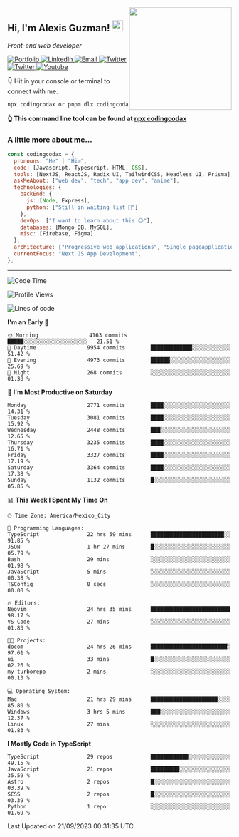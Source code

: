 <img align='right' src="https://media.giphy.com/media/M9gbBd9nbDrOTu1Mqx/giphy.gif" width="230">
<h2>Hi, I'm Alexis Guzman! <img src="https://media.giphy.com/media/hvRJCLFzcasrR4ia7z/giphy.gif" width="25px"></h2>
<p><em>Front-end web developer</em></p>

<p>
  <a href='https://www.codingcodax.dev' target='_blank'>
    <img alt='Portfolio' src='https://img.shields.io/badge/Portfolio-black?logo=vercel&style=flat-square'>
  </a>
  <a href='https://linkedin.com/in/codingcodax' target='_blank'>
    <img alt='LinkedIn' src='https://img.shields.io/badge/LinkedIn-black?logo=LinkedIn&style=flat-square'>
  </a>
  <a href='mailto:codingcodax@gmail.com' target='_blank'>
    <img alt='Email' src='https://img.shields.io/badge/Email-black?logo=Gmail&style=flat-square'>
  </a>
  <a href='https://twitter.com/codingcodax' target='_blank'>
    <img alt='Twitter' src='https://img.shields.io/badge/Twitter-black?logo=Twitter&style=flat-square'>
  </a>
  <a href='https://www.instagram.com/codingcodax' target='_blank'>
    <img alt='Twitter' src='https://img.shields.io/badge/Instagram-black?logo=Instagram&style=flat-square'>
  </a>
  <a href='https://www.youtube.com/@codingcodax' target='_blank'>
    <img alt='Youtube' src='https://img.shields.io/badge/YouTube-black?logo=Youtube&style=flat-square'>
  </a>
</p>

👇 Hit in your console or terminal to connect with me.

```bash
npx codingcodax or pnpm dlx codingcodax 
```
**👆 This command line tool can be found at [npx codingcodax](https://github.com/codingcodax/npx-codingcodax)**

<h3>A little more about me...</h3>

```javascript
const codingcodax = {
  pronouns: "He" | "Him",
  code: [Javascript, Typescript, HTML, CSS],
  tools: [NextJS, ReactJS, Radix UI, TailwindCSS, Headless UI, Prisma],
  askMeAbout: ["web dev", "tech", "app dev", "anime"],
  technologies: {
    backEnd: {
      js: [Node, Express],
      python: ["Still in waiting list 🥲"]
    },
    devOps: ["I want to learn about this 😊"],
    databases: [Mongo DB, MySQL],
    misc: [Firebase, Figma]
  },
  architecture: ["Progressive web applications", "Single pageapplications"],
  currentFocus: "Next JS App Development",
};
```

---

<!--START_SECTION:waka-->
![Code Time](http://img.shields.io/badge/Code%20Time-1%2C760%20hrs%2040%20mins-blue)

![Profile Views](http://img.shields.io/badge/Profile%20Views-15-blue)

![Lines of code](https://img.shields.io/badge/From%20Hello%20World%20I%27ve%20Written-11.0%20million%20lines%20of%20code-blue)

**I'm an Early 🐤** 

```text
🌞 Morning                4163 commits        █████░░░░░░░░░░░░░░░░░░░░   21.51 % 
🌆 Daytime                9954 commits        █████████████░░░░░░░░░░░░   51.42 % 
🌃 Evening                4973 commits        ██████░░░░░░░░░░░░░░░░░░░   25.69 % 
🌙 Night                  268 commits         ░░░░░░░░░░░░░░░░░░░░░░░░░   01.38 % 
```
📅 **I'm Most Productive on Saturday** 

```text
Monday                   2771 commits        ████░░░░░░░░░░░░░░░░░░░░░   14.31 % 
Tuesday                  3081 commits        ████░░░░░░░░░░░░░░░░░░░░░   15.92 % 
Wednesday                2448 commits        ███░░░░░░░░░░░░░░░░░░░░░░   12.65 % 
Thursday                 3235 commits        ████░░░░░░░░░░░░░░░░░░░░░   16.71 % 
Friday                   3327 commits        ████░░░░░░░░░░░░░░░░░░░░░   17.19 % 
Saturday                 3364 commits        ████░░░░░░░░░░░░░░░░░░░░░   17.38 % 
Sunday                   1132 commits        █░░░░░░░░░░░░░░░░░░░░░░░░   05.85 % 
```


📊 **This Week I Spent My Time On** 

```text
🕑︎ Time Zone: America/Mexico_City

💬 Programming Languages: 
TypeScript               22 hrs 59 mins      ███████████████████████░░   91.85 % 
JSON                     1 hr 27 mins        █░░░░░░░░░░░░░░░░░░░░░░░░   05.79 % 
Bash                     29 mins             ░░░░░░░░░░░░░░░░░░░░░░░░░   01.98 % 
JavaScript               5 mins              ░░░░░░░░░░░░░░░░░░░░░░░░░   00.38 % 
TSConfig                 0 secs              ░░░░░░░░░░░░░░░░░░░░░░░░░   00.00 % 

🔥 Editors: 
Neovim                   24 hrs 35 mins      █████████████████████████   98.17 % 
VS Code                  27 mins             ░░░░░░░░░░░░░░░░░░░░░░░░░   01.83 % 

🐱‍💻 Projects: 
docom                    24 hrs 26 mins      ████████████████████████░   97.61 % 
ui                       33 mins             █░░░░░░░░░░░░░░░░░░░░░░░░   02.26 % 
my-turborepo             2 mins              ░░░░░░░░░░░░░░░░░░░░░░░░░   00.13 % 

💻 Operating System: 
Mac                      21 hrs 29 mins      █████████████████████░░░░   85.80 % 
Windows                  3 hrs 5 mins        ███░░░░░░░░░░░░░░░░░░░░░░   12.37 % 
Linux                    27 mins             ░░░░░░░░░░░░░░░░░░░░░░░░░   01.83 % 
```

**I Mostly Code in TypeScript** 

```text
TypeScript               29 repos            ████████████░░░░░░░░░░░░░   49.15 % 
JavaScript               21 repos            █████████░░░░░░░░░░░░░░░░   35.59 % 
Astro                    2 repos             █░░░░░░░░░░░░░░░░░░░░░░░░   03.39 % 
SCSS                     2 repos             █░░░░░░░░░░░░░░░░░░░░░░░░   03.39 % 
Python                   1 repo              ░░░░░░░░░░░░░░░░░░░░░░░░░   01.69 % 
```




 Last Updated on 21/09/2023 00:31:35 UTC
<!--END_SECTION:waka-->
